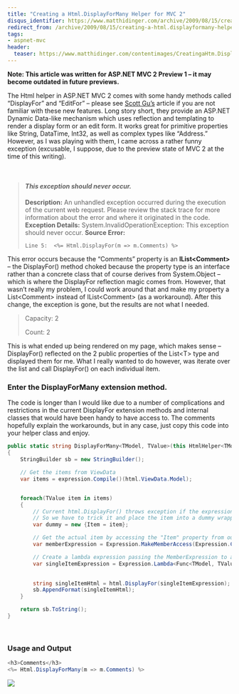 ```yaml
---
title: "Creating a Html.DisplayForMany Helper for MVC 2"
disqus_identifier: https://www.matthidinger.com/archive/2009/08/15/creating-a-html.displayformany-helper-for-mvc-2.aspx
redirect_from: /archive/2009/08/15/creating-a-html.displayformany-helper-for-mvc-2.aspx/
tags: 
- aspnet-mvc
header:
  teaser: https://www.matthidinger.com/contentimages/CreatingaHtm.DisplayForManyHelperforMVC2_1164D/image_thumb.png
---
```

**Note: This article was written for ASP.NET MVC 2 Preview 1 – it may become outdated in future previews.**

The Html helper in ASP.NET MVC 2 comes with some handy methods called “DisplayFor” and “EditFor” – please see [Scott Gu’s](https://weblogs.asp.net/scottgu/archive/2009/07/31/asp-net-mvc-v2-preview-1-released.aspx) article if you are not familiar with these new features. Long story short, they provide an ASP.NET Dynamic Data-like mechanism which uses reflection and templating to render a display form or an edit form. It works great for primitive properties like String, DataTime, Int32, as well as complex types like “Address.” However, as I was playing with them, I came across a rather funny exception (excusable, I suppose, due to the preview state of MVC 2 at the time of this writing).

 

> #### *This exception should never occur.*
>
> **Description:** An unhandled exception occurred during the execution of the current web request. Please review the stack trace for more information about the error and where it originated in the code.
> **Exception Details:** System.InvalidOperationException: This exception should never occur.
> **Source Error:**
>
>     Line 5:  <%= Html.DisplayFor(m => m.Comments) %>

This error occurs because the “Comments” property is an **IList&lt;Comment&gt;** – the DisplayFor() method choked because the property type is an interface rather than a concrete class that of course derives from System.Object – which is where the DisplayFor reflection magic comes from. However, that wasn’t really my problem, I could work around that and make my property a List&lt;Comment&gt; instead of IList&lt;Comment&gt; (as a workaround). After this change, the exception is gone, but the results are not what I needed.

> Capacity: 2
>
> Count: 2

This is what ended up being rendered on my page, which makes sense – DisplayFor() reflected on the 2 public properties of the List&lt;T&gt; type and displayed them for me. What I really wanted to do however, was iterate over the list and call DisplayFor() on each individual item.

### Enter the DisplayForMany extension method.

The code is longer than I would like due to a number of complications and restrictions in the current DisplayFor extension methods and internal classes that would have been handy to have access to. The comments hopefully explain the workarounds, but in any case, just copy this code into your helper class and enjoy.

```csharp
public static string DisplayForMany<TModel, TValue>(this HtmlHelper<TModel> html, Expression<Func<TModel, IEnumerable<TValue>>> expression) where TModel : class
{
    StringBuilder sb = new StringBuilder();

    // Get the items from ViewData
    var items = expression.Compile()(html.ViewData.Model);


    foreach(TValue item in items)
    {
        // Current html.DisplayFor() throws exception if the expression is anything that isn't a "MemberAccessExpression"
        // So we have to trick it and place the item into a dummy wrapper and access the item through a Property
        var dummy = new {Item = item};

        // Get the actual item by accessing the "Item" property from our dummy class
        var memberExpression = Expression.MakeMemberAccess(Expression.Constant(dummy), dummy.GetType().GetProperty("Item"));

        // Create a lambda expression passing the MemberExpression to access the "Item" property and the expression params
        var singleItemExpression = Expression.Lambda<Func<TModel, TValue>>(memberExpression,
                                                                           expression.Parameters);

        string singleItemHtml = html.DisplayFor(singleItemExpression);
        sb.AppendFormat(singleItemHtml);    
    }

    return sb.ToString();
}
```

 

### Usage and Output

```csharp
<h3>Comments</h3>
<%= Html.DisplayForMany(m => m.Comments) %>
```

![](https://www.matthidinger.com/contentimages/CreatingaHtm.DisplayForManyHelperforMVC2_1164D/image_thumb.png)


 

